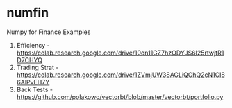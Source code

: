 # numfin
Numpy for Finance Examples 

1. Efficiency - https://colab.research.google.com/drive/10on11GZ7hzODYJS6I25rtwjtR1D7CHYQ
2. Trading Strat - https://colab.research.google.com/drive/1ZVmjUW38AGLiQGhQ2cN1CI86AlPvEH7Y
3. Back Tests - https://github.com/polakowo/vectorbt/blob/master/vectorbt/portfolio.py
